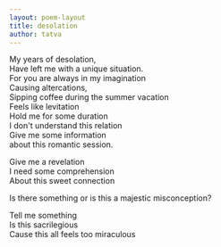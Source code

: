 ```yaml
---
layout: poem-layout
title: desolation
author: tatva
---
```


My years of desolation,  
Have left me with a unique situation.  
For you are always in my imagination  
Causing altercations,  
Sipping coffee during the summer vacation  
Feels like levitation  
Hold me for some duration  
I don't understand this relation  
Give me some information  
about this romantic session.  

Give me a revelation  
I need some comprehension  
About this sweet connection  

Is there something or is this a majestic misconception?  

Tell me something  
Is this sacrilegious  
Cause this all feels too miraculous